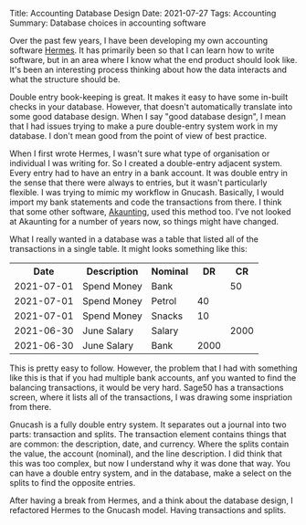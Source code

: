Title: Accounting Database Design
Date: 2021-07-27
Tags: Accounting
Summary: Database choices in accounting software

Over the past few years, I have been developing my own accounting software [Hermes](https://hermes.dev.huginn.uk). It has primarily been so that I can learn how to write software, but in an area where I know what the end product should look like. It's been an interesting process thinking about how the data interacts and what the structure should be.

Double entry book-keeping is great. It makes it easy to have some in-built checks in your database. However, that doesn't automatically translate into some good database design. When I say "good database design", I mean that I had issues trying to make a pure double-entry system work in my database. I don't mean good from the point of view of best practice.

When I first wrote Hermes, I wasn't sure what type of organisation or individual I was writing for. So I created a double-entry adjacent system. Every entry had to have an entry in a bank account. It was double entry in the sense that there were always to entries, but it wasn't particularly flexible. I was trying to mimic my workflow in Gnucash. Basically, I would import my bank statements and code the transactions from there. I think that some other software, [Akaunting](https://akaunting.com/), used this method too. I've not looked at Akaunting for a number of years now, so things might have changed.

What I really wanted in a database was a table that listed all of the transactions in a single table. It might looks something like this:

<table>
	<tr>
		<th>Date</th>
		<th>Description</th>
		<th>Nominal</th>
		<th>DR</th>
		<th>CR</th>
	</tr>
	<tr>
		<td>2021-07-01</td>
		<td>Spend Money</td>
		<td>Bank</td>
		<td></td>
		<td>50</td>
	</tr>
	<tr>
		<td>2021-07-01</td>
		<td>Spend Money</td>
		<td>Petrol</td>
		<td>40</td>
		<td></td>
	</tr>
	<tr>
		<td>2021-07-01</td>
		<td>Spend Money</td>
		<td>Snacks</td>
		<td>10</td>
		<td></td>
	</tr>
	<tr>
		<td>2021-06-30</td>
		<td>June Salary</td>
		<td>Salary</td>
		<td></td>
		<td>2000</td>
	</tr>
	<tr>
		<td>2021-06-30</td>
		<td>June Salary</td>
		<td>Bank</td>
		<td>2000</td>
		<td></td>
	</tr>
</table>

This is pretty easy to follow. However, the problem that I had with something like this is that if you had multiple bank accounts, anf you wanted to find the balancing transactions, it would be very hard. Sage50 has a transactions screen, where it lists all of the transactions, I was drawing some inspriation from there.

Gnucash is a fully double entry system. It separates out a journal into two parts: transaction and splits. The transaction element contains things that are common: the description, date, and currency. Where the splits contain the value, the account (nominal), and the line description. I did think that this was too complex, but now I understand why it was done that way. You can have a double entry system, and in the database, make a select on the splits to find the opposite entries.

After having a break from Hermes, and a think about the database design, I refactored Hermes to the Gnucash model. Having transactions and splits. 